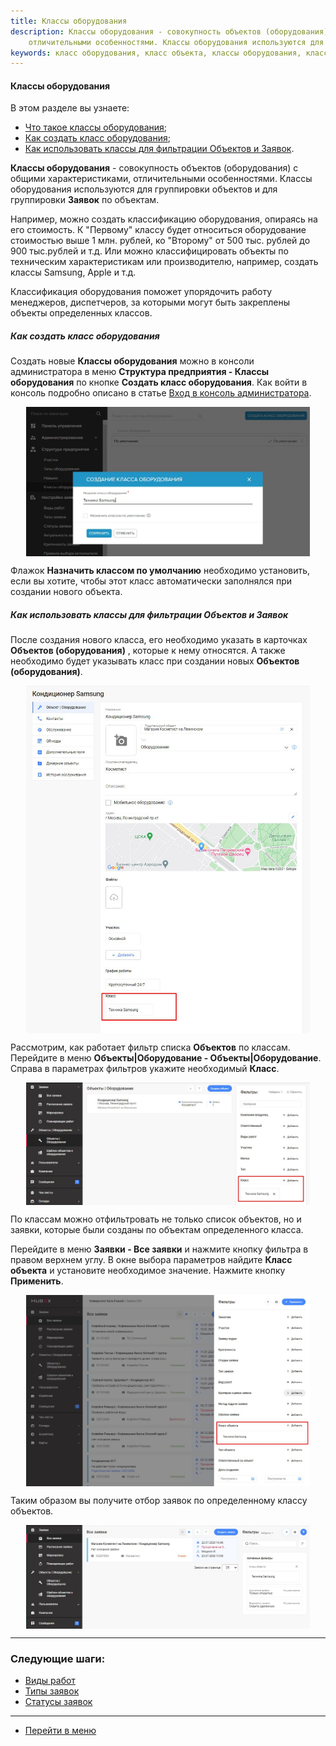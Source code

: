 ```yaml
---
title: Классы оборудования
description: Классы оборудования - совокупность объектов (оборудования) с общими характеристиками,
    отличительными особенностями. Классы оборудования используются для группировки объектов и для группировки Заявок по объектам. Создать новые Классы оборудования можно в консоли администратора в меню Структура предприятия - Классы оборудования по кнопке Создать класс оборудования.
keywords: класс оборудования, класс объекта, классы оборудования, классы объектов, hubex, хабекс, хубекс, хабикс
---
```


#### Классы оборудования
В этом разделе вы узнаете:
<html>
<meta charset="utf-8">
<ul>
    <li><a href="#class">Что такое классы оборудования</a>;</li>
    <li><a href="#newclass">Как создать класс оборудования</a>;</li>
    <li><a href="#filterclass">Как использовать классы для фильтрации Объектов и Заявок</a>.</li>

</ul>
</html>
<body>
<p id="class"><Strong>Классы оборудования</Strong> - совокупность объектов (оборудования) с общими характеристиками,
    отличительными
    особенностями.
    Классы оборудования используются для группировки объектов и для группировки <Strong>Заявок</Strong> по объектам.</p>
<p>Например, можно создать классификацию оборудования, опираясь на его стоимость. К "Первому" классу будет
    относиться оборудование стоимостью выше 1 млн. рублей, ко "Второму" от 500 тыс. рублей до 900 тыс.рублей и т.д. Или
    можно классифицировать объекты по техническим
    характеристикам или производителю, например, создать классы Samsung, Apple и т.д.</p>

<p>Классификация оборудования поможет упорядочить работу менеджеров, диспетчеров, за которыми могут быть закреплены
    объекты определенных классов.</p>
<h5 id="newclass">Как создать класс оборудования</h5>
<p>Создать новые <Strong>Классы оборудования</Strong> можно в консоли администратора в меню <Strong>Структура
    предприятия - Классы
    оборудования</Strong> по кнопке <Strong>Создать класс оборудования</Strong>.
    Как войти в
    консоль подробно описано в статье <a
            href="https://wiki.hubex.ru/docs/FAQ/RU/admin/HowToEnterTheAdmin.html">Вход в консоль администратора</a>.
</p>

<div>
    <img style="margin: 0 auto; display: block; max-width: 90%;"
         src="/attachments/images/FAQ/ADMIN/ObjectClass/Newclass.jpg"/>
</div>
<p>Флажок <Strong>Назначить классом по умолчанию</Strong> необходимо установить, если вы хотите, чтобы этот класс
    автоматически
    заполнялся при создании нового объекта.</p>

<h5 id="filterclass">Как использовать классы для фильтрации Объектов и Заявок</h5>
<p>После создания нового класса, его необходимо указать в карточках <Strong>Объектов (оборудования)</Strong> , которые к
    нему относятся. А также необходимо будет
    указывать класс при создании новых <Strong>Объектов (оборудования)</Strong>.</p>
<div>
    <img style="margin: 0 auto; display: block; max-width: 90%;"
         src="/attachments/images/FAQ/ADMIN/ObjectClass/ClassObject.jpg"/>
</div>

<p>Рассмотрим, как работает фильтр списка <Strong>Объектов</Strong> по классам. Перейдите в меню <Strong>Объекты|Оборудование -
    Объекты|Оборудование</Strong>. Справа в параметрах фильтров укажите необходимый <Strong>Класс</Strong>.</p>

<div>
    <img style="margin: 0 auto; display: block; max-width: 90%;"
         src="/attachments/images/FAQ/ADMIN/ObjectClass/FilterObject.jpg"/>
</div>

<p>По классам можно отфильтровать не только список объектов, но и заявки, которые были созданы по объектам определенного
    класса.</p>
<p>Перейдите в меню <Strong>Заявки - Все заявки</Strong> и нажмите кнопку фильтра в правом верхнем углу. В окне выбора
    параметров найдите <Strong>Класс объекта</Strong> и установите необходимое значение. Нажмите кнопку <Strong>Применить</Strong>.
</p>
<div>
    <img style="margin: 0 auto; display: block; max-width: 90%;"
         src="/attachments/images/FAQ/ADMIN/ObjectClass/TicketFilter.jpg"/>
</div>
<p>Таким образом вы получите отбор заявок по определенному классу объектов. </p>
<div>
    <img style="margin: 0 auto; display: block; max-width: 90%;"
         src="/attachments/images/FAQ/ADMIN/ObjectClass/Ticket.jpg"/>
</div>
</body>

___
### Следующие шаги:
- [Виды работ](./WorkType.md)
- [Типы заявок](./TicketType.md)
- [Статусы заявок](./StatusType.md)

____
- [Перейти в меню](http://wiki.hubex.ru)
